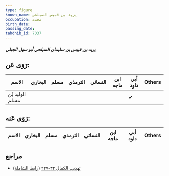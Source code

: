 ```yaml
---
type: figure
known_name: يزيد بن قبيس السيلحي
occupation: محدث
birth_date:
passing_date:
tahdhib_id: 7037
---
```

##### يزيد بن قبيس بن سليمان السيلحي أبو سهل الجبلي

## رَوَى عَن:
| الاسم           | البخاري | مسلم | الترمذي | النسائي | ابن ماجه | أبي داود | Others |
| --------------- | ------- | ---- | ------- | ------- | -------- | -------- | ------ |
| الوليد بْن مسلم |         |      |         |         |          | ✔        |        |
## رَوَى عَنه:
| الاسم | البخاري | مسلم | الترمذي | النسائي | ابن ماجه | أبي داود | Others |
| ----- | ------- | ---- | ------- | ------- | -------- | -------- | ------ |
## مراجع
- [تهذيب الكمال ٣٢-٢٢٧](obsidian://open?vault=Tahdhib-al-Kamal&file=Figures/٧٠٣٧-يزيد%20بن%20قبيس%20بن%20سليمان%20السيلحي%20أبو%20سهل%20الجبلي) ([رابط الشاملة](https://shamela.ws/book/3722/17341))